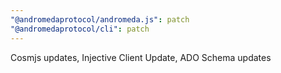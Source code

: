 ```yaml
---
"@andromedaprotocol/andromeda.js": patch
"@andromedaprotocol/cli": patch
---
```


Cosmjs updates, Injective Client Update, ADO Schema updates
